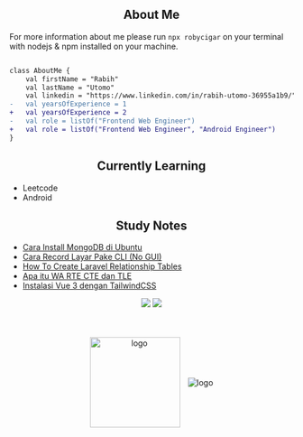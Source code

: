 
<h2 align="center">About Me</h2>

For more information about me please run `npx robycigar` on your terminal with nodejs & npm installed on your machine.
   
```diff

class AboutMe {
    val firstName = "Rabih"
    val lastName = "Utomo"
    val linkedin = "https://www.linkedin.com/in/rabih-utomo-36955a1b9/"
-   val yearsOfExperience = 1
+   val yearsOfExperience = 2
-   val role = listOf("Frontend Web Engineer")
+   val role = listOf("Frontend Web Engineer", "Android Engineer")
}

```

<h2 align="center">Currently Learning</h2>

- Leetcode
- Android

<h2 align="center">Study Notes</h2>

<!-- BLOG-POST-LIST:START -->
- [Cara Install MongoDB di Ubuntu](https://dev.to/robycigar/cara-install-mongodb-di-ubuntu-14l4)
- [Cara Record Layar Pake CLI &lpar;No GUI&rpar;](https://dev.to/robycigar/cara-record-layar-pake-cli-no-gui-8ei)
- [How To Create Laravel Relationship Tables](https://dev.to/robycigar/how-to-create-laravel-relationship-tables-10mi)
- [Apa itu WA RTE CTE dan TLE](https://dev.to/robycigar/apa-itu-wa-rte-cte-dan-tle-3gh6)
- [Instalasi Vue 3 dengan TailwindCSS](https://dev.to/robycigar/menggunakan-vue-3-dengan-tailwindcss-5b25)
<!-- BLOG-POST-LIST:END -->

<p align="center">
  <img src="https://img.shields.io/badge/OS-Linux-lightbrown" />
  <img src="https://img.shields.io/github/followers/RobyCigar?style=social" />
</p>
<br/>

<p align="center">
<img src="https://github-readme-stats.vercel.app/api?username=robycigar&show_icons=true" alt="logo" height="160" align="center" style="margin: 5px; margin-bottom: 20px;" />
  <img src="https://github-readme-stats.vercel.app/api/top-langs/?username=robycigar&hide=php,blade,html,css&langs_count=3" alt="logo" align="center" style="margin: 5px; margin-bottom: 20px;" />
</p>
